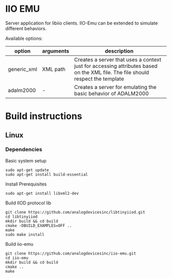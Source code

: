 
# IIO EMU
Server application for libiio clients. IIO-Emu can be extended to simulate different behaviors.

Available options:

| option | arguments | description |
| --------- | ----------- | ----------- |
| generic_xml | XML path | Creates a server that uses a context just for accessing attributes based on the XML file. The file should respect the template |
| adalm2000 | - | Creates a server for emulating the basic behavior of ADALM2000 |


# Build instructions

## Linux

### Dependencies

Basic system setup
```shell
sudo apt-get update
sudo apt-get install build-essential
```

Install Prerequisites
```shell
sudo apt-get install libxml2-dev
```

Build IIOD protocol lib
```shell
git clone https://github.com/analogdevicesinc/libtinyiiod.git
cd libtinyiiod
mkdir build && cd build
cmake -DBUILD_EXAMPLES=OFF ..
make
sudo make install
```

Build iio-emu
```shell
git clone https://github.com/analogdevicesinc/iio-emu.git
cd iio-emu
mkdir build && cd build
cmake ..
make
```
